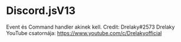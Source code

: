 # Discord.jsV13
Event és Command handler akinek kell.
Credit: Drelaky#2573
Drelaky YouTube csatornája:
https://www.youtube.com/c/Drelakyofficial
